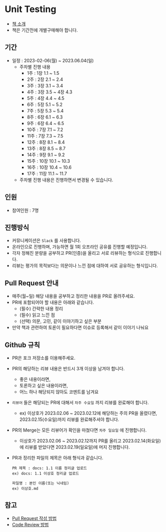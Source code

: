 # Unit Testing

- [책 소개](http://www.yes24.com/Product/Goods/104084175)
- 책은 기간전에 개별구매해야 합니다.

## 기간

- 일정 : 2023-02-06(월) ~ 2023.06.04(일)
  - 주차별 진행 내용
    -  1주 : 1장 1.1 ~ 1.5
    -  2주 : 2장 2.1 ~ 2.4
    -  3주 : 3장 3.1 ~ 3.4
    -  4주 : 3장 3.5 ~ 4장 4.3
    -  5주 : 4장 4.4 ~ 4.5
    -  6주 : 5장 5.1 ~ 5.2
    -  7주 : 5장 5.3 ~ 5.4
    -  8주 : 6장 6.1 ~ 6.3
    -  9주 : 6장 6.4 ~ 6.5
    -  10주 : 7장 7.1 ~ 7.2
    -  11주 : 7장 7.3 ~ 7.5
    -  12주 : 8장 8.1 ~ 8.4
    -  13주 : 8장 8.5 ~ 8.7
    -  14주 : 9장 9.1 ~ 9.2
    -  15주 : 10장 10.1 ~ 10.3
    -  16주 : 10장 10.4 ~ 10.6
    -  17주 : 11장 11.1 ~ 11.7
  - 주차별 진행 내용은 진행하면서 변경될 수 있습니다.

## 인원

- 참여인원 : 7명

## 진행방식

- 커뮤니케이션은 `Slack` 를 사용합니다.
- 온라인으로 진행하며, 가능하면 월 1회 오프라인 공유를 진행할 예정입니다.
- 각자 정해진 분량을 공부하고 PR(인증)을 올리고 서로 리뷰하는 형식으로 진행합니다.
- 리뷰는 평가의 목적보다는 의문이나 느낀 점에 대하여 서로 공유하는 형식입니다.

## Pull Request 안내

- 매주(월~일) 해당 내용을 공부하고 정리한 내용을 PR로 올려주세요.
- PR에 포함되어야 할 내용은 아래와 같습니다.
  - (필수) 간략한 내용 정리
  - (필수) 읽고 느낀 점
  - (선택) 의문, 고민, 같이 이야기하고 싶은 부분
- 만약 책과 관련하여 토론이 필요하다면 이슈로 등록해서 같이 이야기 나눠요

## Github 규칙

- PR은 포크 저장소를 이용해주세요.
- PR의 해당하는 리뷰 내용은 반드시 3개 이상을 남겨야 합니다.
  - 좋은 내용이라면, 
  - 토론하고 싶은 내용이라면,
  - 어느 하나 해당되지 않아도 코멘트를 남겨요
- `리뷰어` 들은 해당되는 PR에 대해서 `차주 수요일` 까지 리뷰를 완료해야 합니다.
  - ex) 이상호가 2023.02.06 ~ 2023.02.12에 해당하는 주의 PR을 올렸다면, 2023.02.15(수요일)까지 리뷰를 완료해주셔야 합니다.
- PR의 Merge는 모든 리뷰어가 확인을 마쳤다면 `차주 일요일` 에 진행합니다.
  - 이상호가 2023.02.06 ~ 2023.02.12까지 PR를 올리고 2023.02.14(화요일)에 리뷰를 받았다면 2023.02.19(일요일)에 머지 진행합니다.
- PR과 정리한 파일의 제목은 아래 형식과 같습니다.

  ```
  PR 제목 : docs: 1.1 이름 정리글 업로드
  ex) docs: 1.1 이상호 정리글 업로드

  파일명 : 본인 이름(또는 닉네임)
  ex) 이상호.md
  ```

## 참고

- [Pull Request 작성 방법](https://github.com/bithumb-study/notification/blob/main/pull-request.md)
- [Code Review 방법](https://github.com/bithumb-study/notification/blob/main/code-review.md)
